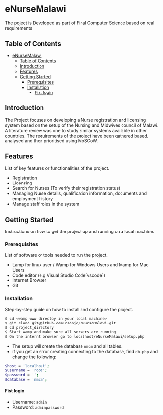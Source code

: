 # eNurseMalawi

The poject is Developed as part of Final Computer Science based on real requirements


## Table of Contents

- [eNurseMalawi](#enursemalawi)
  - [Table of Contents](#table-of-contents)
  - [Introduction](#introduction)
  - [Features](#features)
  - [Getting Started](#getting-started)
    - [Prerequisites](#prerequisites)
    - [Installation](#installation)
      - [Fist login](#fist-login)

## Introduction
The Project focuses on developing a Nurse registration and licensing system based on the setup of the Nursing and Midwives council of Malawi. A literature review was one to study similar systems available in other countries. The requirements of the project have been gathered based, analysed and then prioritised using MoSCoW.

## Features

List of key features or functionalities of the project.

- Registration
- Licensing
- Search for Nurses (To verify their registration status)
- Managing Nurse details, qualification information, documents and employment history
- Manage staff roles in the system

## Getting Started

Instructions on how to get the project up and running on a local machine.

### Prerequisites

List of software or tools needed to run the project.

- Lamp for linux user / Wamp for Windows Users and Mamp for Mac Users
- Code editor (e.g Visual Studio Code[vscode])
- Internet Browser
- Git

### Installation

Step-by-step guide on how to install and configure the project.

```bash
$ cd <wamp www directoy in your local machine>
$ git clone git@github.com:rsanje/eNurseMalawi.git
$ cd project_directory
$ Start wamp and make sure all servers are running
$ On the internt browser go to localhost/eNurseMalawi/setup.php 
```
- The setup will create the database `nmcm` and all tables. 
- if you get an error creating connecting to the database, find `db.php` and change the following:

```bash
$host = 'localhost';
$username = 'root'; 
$password = ''; 
$database = 'nmcm';
```
#### Fist login
- Username: `admin`
- Password: `adminpassword`